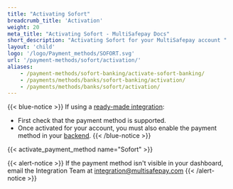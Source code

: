 ```yaml
---
title: "Activating Sofort"
breadcrumb_title: 'Activation'
weight: 20
meta_title: "Activating Sofort - MultiSafepay Docs"
short_description: "Activating Sofort for your MultiSafepay account "
layout: 'child'
logo: '/logo/Payment_methods/SOFORT.svg'
url: '/payment-methods/sofort/activation/'
aliases: 
    - /payment-methods/sofort-banking/activate-sofort-banking/
    - /payments/methods/banks/sofort-banking/activation/
    - /payments/methods/banks/sofort/activation/
---
```


{{< blue-notice >}} If using a [ready-made integration](/integrations/ready-made/): 

- First check that the payment method is supported. 
- Once activated for your account, you must also enable the payment method in your [backend](/glossaries/multisafepay-glossary/#backend).  {{< /blue-notice >}} 

{{< activate_payment_method name="Sofort" >}}

{{< alert-notice >}} If the payment method isn't visible in your dashboard, email the Integration Team at <integration@multisafepay.com> {{< /alert-notice >}}

